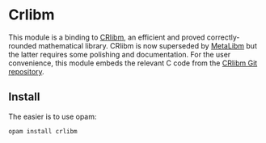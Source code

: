 Crlibm
======

This module is a binding to [CRlibm][], an efficient and proved
correctly-rounded mathematical library.  CRlibm is now superseded by
[MetaLibm][] but the latter requires some polishing and documentation.
For the user convenience, this module embeds the relevant C code from
the [CRlibm Git repository][crlibm-git].


[CRlibm]: https://web.archive.org/web/20161027224938/http://lipforge.ens-lyon.fr/www/crlibm
[crlibm-git]: https://scm.gforge.inria.fr/anonscm/git/metalibm/crlibm.git
[MetaLibm]: http://www.metalibm.org/


Install
-------

The easier is to use opam:

    opam install crlibm
